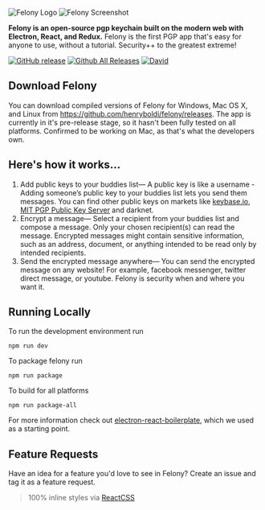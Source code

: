 ![Felony Logo](http://i.imgur.com/gqG7XoQ.png)
![Felony Screenshot](http://i.imgur.com/0e1ZOLp.png)

**Felony is an open-source pgp keychain built on the modern web with Electron, React, and Redux.** Felony is the first PGP app that's easy for anyone to use, without a tutorial. Security++ to the greatest extreme!

[![GitHub release](https://img.shields.io/github/release/henryboldi/felony.svg?maxAge=2592000)]()
[![Github All Releases](https://img.shields.io/github/downloads/henryboldi/felony/total.svg?maxAge=2592000)]()
[![David](https://david-dm.org/henryboldi/felony.svg)]()

## Download Felony
You can download compiled versions of Felony for Windows, Mac OS X, and Linux from https://github.com/henryboldi/felony/releases. The app is currently in it's pre-release stage, so it hasn't been fully tested on all platforms. Confirmed to be working on Mac, as that's what the developers own.

## Here's how it works...
1. Add public keys to your buddies list— A public key is like a username - Adding someone’s public key to your buddies list lets you send them messages. You can find other public keys on markets like [keybase.io](https://keybase.io/), [MIT PGP Public Key Server](https://pgp.mit.edu/) and darknet.
2. Encrypt a message— Select a recipient from your buddies list and compose a message. Only your chosen recipient(s) can read the message. Encrypted messages might contain sensitive information, such as an address, document, or anything intended to be read only by intended recipients.
3. Send the encrypted message anywhere— You can send the encrypted message on any website! For example, facebook messenger, twitter direct message, or youtube. Felony is security when and where you want it.

## Running Locally
To run the development environment run
```
npm run dev
```
To package felony run
```
npm run package
```
To build for all platforms
```
npm run package-all
```
For more information check out [electron-react-boilerplate](https://github.com/chentsulin/electron-react-boilerplate), which we used as a starting point.

## Feature Requests
Have an idea for a feature you'd love to see in Felony? Create an issue and tag it as a feature request.

> 100% inline styles via [ReactCSS](http://reactcss.com/)
